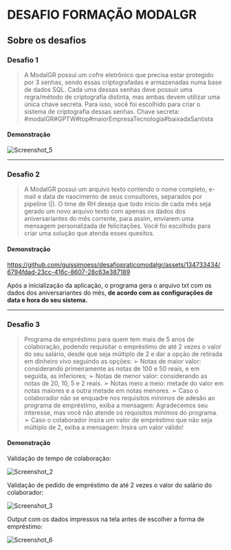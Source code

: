# DESAFIO FORMAÇÃO MODALGR

## Sobre os desafios

### Desafio 1
> A ModalGR possui um cofre eletrônico que precisa estar protegido por 3 senhas, sendo
essas criptografadas e armazenadas numa base de dados SQL. Cada uma dessas senhas deve
possuir uma regra/método de criptografia distinta, mas ambas devem utilizar uma única
chave secreta. Para isso, você foi escolhido para criar o sistema de criptografia dessas senhas.
Chave secreta:
#modalGR#GPTW#top#maiorEmpresaTecnologia#baixadaSantista

#### Demonstração

![Screenshot_5](https://github.com/guissimoess/desafiopraticomodalgr/assets/134733434/3a51e788-dd65-40d2-a9c7-f124c26bafdd)



***

### Desafio 2
> A ModalGR possui um arquivo texto contendo o nome completo, e-mail e data de
nascimento de seus consultores, separados por pipeline (|). O time de RH deseja que todo
início de cada mês seja gerado um novo arquivo texto com apenas os dados dos
aniversariantes do mês corrente, para assim, enviarem uma mensagem personalizada de
felicitações. Você foi escolhido para criar uma solução que atenda esses quesitos.

#### Demonstração



https://github.com/guissimoess/desafiopraticomodalgr/assets/134733434/6794fdad-23cc-416c-8607-28c63e387189








Após a inicialização da aplicação, o programa gera o arquivo txt com os dados dos aniversariantes do mês, **de acordo com as configurações de data e hora do seu sistema.**

***

### Desafio 3
> Programa de empréstimo para quem tem mais de 5 anos de colaboração, podendo requisitar o empréstimo de até 2 vezes o valor do seu salário, desde que seja múltiplo de 2 e dar a opção de retirada em dinheiro vivo seguindo as opções:
➢ Notas de maior valor: considerando primeiramente as notas de 100 e 50 reais, e em
seguida, as inferiores;
➢ Notas de menor valor: considerando as notas de 20, 10, 5 e 2 reais.
➢ Notas meio a meio: metade do valor em notas maiores e a outra metade em notas
menores.
➢ Caso o colaborador não se enquadre nos requisitos mínimos de adesão ao programa
de empréstimo, exiba a mensagem: Agradecemos seu interesse, mas você não atende
os requisitos mínimos do programa.
➢ Caso o colaborador insira um valor de empréstimo que não seja múltiplo de 2, exiba a
mensagem: Insira um valor válido!

#### Demonstração

Validação de tempo de colaboração:

![Screenshot_2](https://github.com/guissimoess/desafiopraticomodalgr/assets/134733434/96804c33-68ba-42f8-ba98-a1a01a4c6f44)


Validação de pedido de empréstimo de até 2 vezes o valor do salário do colaborador:

![Screenshot_3](https://github.com/guissimoess/desafiopraticomodalgr/assets/134733434/0fe0f3b2-901a-4250-9aa6-47bec534e4de)


Output com os dados impressos na tela antes de escolher a forma de empréstimo:

![Screenshot_6](https://github.com/guissimoess/desafiopraticomodalgr/assets/134733434/a0204cf6-4e46-4412-a32f-2fa5340f5ef1)
